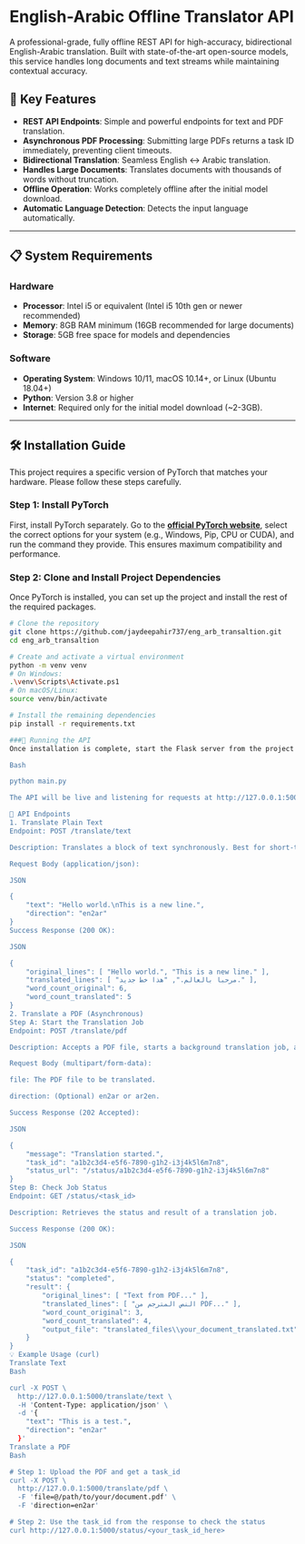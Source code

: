 # English-Arabic Offline Translator API

A professional-grade, fully offline REST API for high-accuracy, bidirectional English-Arabic translation. Built with state-of-the-art open-source models, this service handles long documents and text streams while maintaining contextual accuracy.

## 🚀 Key Features

-   **REST API Endpoints**: Simple and powerful endpoints for text and PDF translation.
-   **Asynchronous PDF Processing**: Submitting large PDFs returns a task ID immediately, preventing client timeouts.
-   **Bidirectional Translation**: Seamless English ↔ Arabic translation.
-   **Handles Large Documents**: Translates documents with thousands of words without truncation.
-   **Offline Operation**: Works completely offline after the initial model download.
-   **Automatic Language Detection**: Detects the input language automatically.

---
## 📋 System Requirements

### Hardware
-   **Processor**: Intel i5 or equivalent (Intel i5 10th gen or newer recommended)
-   **Memory**: 8GB RAM minimum (16GB recommended for large documents)
-   **Storage**: 5GB free space for models and dependencies

### Software
-   **Operating System**: Windows 10/11, macOS 10.14+, or Linux (Ubuntu 18.04+)
-   **Python**: Version 3.8 or higher
-   **Internet**: Required only for the initial model download (~2-3GB).

---
## 🛠 Installation Guide

This project requires a specific version of PyTorch that matches your hardware. Please follow these steps carefully.

### Step 1: Install PyTorch
First, install PyTorch separately. Go to the **[official PyTorch website](https://pytorch.org/get-started/locally/)**, select the correct options for your system (e.g., Windows, Pip, CPU or CUDA), and run the command they provide. This ensures maximum compatibility and performance.

### Step 2: Clone and Install Project Dependencies
Once PyTorch is installed, you can set up the project and install the rest of the required packages.

```bash
# Clone the repository
git clone https://github.com/jaydeepahir737/eng_arb_transaltion.git
cd eng_arb_transaltion

# Create and activate a virtual environment
python -m venv venv
# On Windows:
.\venv\Scripts\Activate.ps1
# On macOS/Linux:
source venv/bin/activate

# Install the remaining dependencies
pip install -r requirements.txt

###🎯 Running the API
Once installation is complete, start the Flask server from the project's root directory:

Bash

python main.py

The API will be live and listening for requests at http://127.0.0.1:5000.

📝 API Endpoints
1. Translate Plain Text
Endpoint: POST /translate/text

Description: Translates a block of text synchronously. Best for short-to-medium length text.

Request Body (application/json):

JSON

{
    "text": "Hello world.\nThis is a new line.",
    "direction": "en2ar"
}
Success Response (200 OK):

JSON

{
    "original_lines": [ "Hello world.", "This is a new line." ],
    "translated_lines": [ "مرحبا بالعالم.", "هذا خط جديد." ],
    "word_count_original": 6,
    "word_count_translated": 5
}
2. Translate a PDF (Asynchronous)
Step A: Start the Translation Job
Endpoint: POST /translate/pdf

Description: Accepts a PDF file, starts a background translation job, and returns a task ID immediately.

Request Body (multipart/form-data):

file: The PDF file to be translated.

direction: (Optional) en2ar or ar2en.

Success Response (202 Accepted):

JSON

{
    "message": "Translation started.",
    "task_id": "a1b2c3d4-e5f6-7890-g1h2-i3j4k5l6m7n8",
    "status_url": "/status/a1b2c3d4-e5f6-7890-g1h2-i3j4k5l6m7n8"
}
Step B: Check Job Status
Endpoint: GET /status/<task_id>

Description: Retrieves the status and result of a translation job.

Success Response (200 OK):

JSON

{
    "task_id": "a1b2c3d4-e5f6-7890-g1h2-i3j4k5l6m7n8",
    "status": "completed",
    "result": {
        "original_lines": [ "Text from PDF..." ],
        "translated_lines": [ "النص المترجم من PDF..." ],
        "word_count_original": 3,
        "word_count_translated": 4,
        "output_file": "translated_files\\your_document_translated.txt"
    }
}
💡 Example Usage (curl)
Translate Text
Bash

curl -X POST \
  http://127.0.0.1:5000/translate/text \
  -H 'Content-Type: application/json' \
  -d '{
    "text": "This is a test.",
    "direction": "en2ar"
  }'
Translate a PDF
Bash

# Step 1: Upload the PDF and get a task_id
curl -X POST \
  http://127.0.0.1:5000/translate/pdf \
  -F 'file=@/path/to/your/document.pdf' \
  -F 'direction=en2ar'

# Step 2: Use the task_id from the response to check the status
curl http://127.0.0.1:5000/status/<your_task_id_here>






